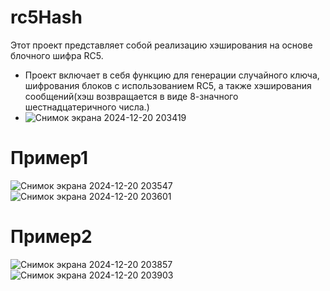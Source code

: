 # rc5Hash
Этот проект представляет собой реализацию хэширования на основе блочного шифра RC5.
- Проект включает в себя функцию для генерации случайного ключа, шифрования блоков с использованием RC5, а также хэширования сообщений(хэш возвращается в виде 8-значного шестнадцатеричного числа.)
- ![Снимок экрана 2024-12-20 203419](https://github.com/user-attachments/assets/10b0d959-1e7f-4e02-8218-4ace53106c32)

# Пример1
![Снимок экрана 2024-12-20 203547](https://github.com/user-attachments/assets/aff533b2-abf9-4def-ae99-1a395ea494ae)
![Снимок экрана 2024-12-20 203601](https://github.com/user-attachments/assets/1b381679-d2dd-46a6-8d94-c5cc14a72a6d)


# Пример2
![Снимок экрана 2024-12-20 203857](https://github.com/user-attachments/assets/7c5f457d-f7eb-4564-9830-a8b96fac5106)
![Снимок экрана 2024-12-20 203903](https://github.com/user-attachments/assets/80b7f35e-b20d-4d36-accf-a2209bce3310)



